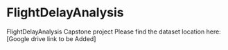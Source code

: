 # FlightDelayAnalysis
FlightDelayAnalysis Capstone project
Please find the dataset location here: [Google drive link to be Added]
